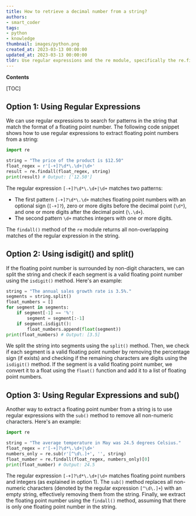 ```yaml
---
title: How to retrieve a decimal number from a string?
authors:
- smart_coder
tags:
- python
- knowledge
thumbnail: images/python.png
created_at: 2023-03-13 00:00:00
updated_at: 2023-03-13 00:00:00
tldr: Use regular expressions and the re module, specifically the re.findall() function, to extract floating numbers from a string in Python.
---
```


**Contents**

[TOC]

## Option 1: Using Regular Expressions

We can use regular expressions to search for patterns in the string that match the format of a floating point number. The following code snippet shows how to use regular expressions to extract floating point numbers from a string:

```python
import re

string = "The price of the product is $12.50"
float_regex = r'[-+]?\d*\.\d+|\d+'
result = re.findall(float_regex, string)
print(result) # Output: ['12.50']
```

The regular expression `[-+]?\d*\.\d+|\d+` matches two patterns: 

- The first pattern `[-+]?\d*\.\d+` matches floating point numbers with an optional sign (`[-+]?`), zero or more digits before the decimal point (`\d*`), and one or more digits after the decimal point (`\.\d+`).
- The second pattern `\d+` matches integers with one or more digits. 

The `findall()` method of the `re` module returns all non-overlapping matches of the regular expression in the string. 

## Option 2: Using isdigit() and split()

If the floating point number is surrounded by non-digit characters, we can split the string and check if each segment is a valid floating point number using the `isdigit()` method. Here's an example:

```python
string = "The annual sales growth rate is 3.5%."
segments = string.split()
float_numbers = []
for segment in segments:
    if segment[-1] == '%':
        segment = segment[:-1]
    if segment.isdigit():
        float_numbers.append(float(segment))
print(float_numbers) # Output: [3.5]
```

We split the string into segments using the `split()` method. Then, we check if each segment is a valid floating point number by removing the percentage sign (if exists) and checking if the remaining characters are digits using the `isdigit()` method. If the segment is a valid floating point number, we convert it to a float using the `float()` function and add it to a list of floating point numbers.

## Option 3: Using Regular Expressions and sub()

Another way to extract a floating point number from a string is to use regular expressions with the `sub()` method to remove all non-numeric characters. Here's an example:

```python
import re

string = "The average temperature in May was 24.5 degrees Celsius."
float_regex = r'[-+]?\d*\.\d+|\d+'
numbers_only = re.sub(r'[^\d\.]+', '', string)
float_number = re.findall(float_regex, numbers_only)[0]
print(float_number) # Output: 24.5
```

The regular expression `[-+]?\d*\.\d+|\d+` matches floating point numbers and integers (as explained in option 1). The `sub()` method replaces all non-numeric characters (denoted by the regular expression `[^\d\.]+`) with an empty string, effectively removing them from the string. Finally, we extract the floating point number using the `findall()` method, assuming that there is only one floating point number in the string.

